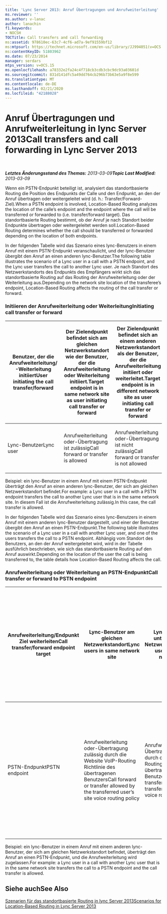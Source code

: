 ```yaml
---
title: 'Lync Server 2013: Anruf Übertragungen und Anrufweiterleitung'
ms.reviewer: ''
ms.author: v-lanac
author: lanachin
f1.keywords:
- NOCSH
TOCTitle: Call transfers and call forwarding
ms:assetid: 978610ec-63c7-4cf6-ad7a-9ef91559bf12
ms:mtpsurl: https://technet.microsoft.com/en-us/library/JJ994051(v=OCS.15)
ms:contentKeyID: 51803962
ms.date: 07/23/2014
manager: serdars
mtps_version: v=OCS.15
ms.openlocfilehash: a78332e2fa24c4f718cb3cdb3cbc9dc93a03601d
ms.sourcegitcommit: 831d141dfc5a49dd764cb296b73b63e5a9f8e599
ms.translationtype: MT
ms.contentlocale: de-DE
ms.lasthandoff: 02/21/2020
ms.locfileid: "42188028"
---
```

<div data-xmlns="http://www.w3.org/1999/xhtml">

<div class="topic" data-xmlns="http://www.w3.org/1999/xhtml" data-msxsl="urn:schemas-microsoft-com:xslt" data-cs="https://msdn.microsoft.com/">

<div data-asp="https://msdn2.microsoft.com/asp">

# <a name="call-transfers-and-call-forwarding-in-lync-server-2013"></a><span data-ttu-id="6d2eb-102">Anruf Übertragungen und Anrufweiterleitung in lync Server 2013</span><span class="sxs-lookup"><span data-stu-id="6d2eb-102">Call transfers and call forwarding in Lync Server 2013</span></span>

</div>

<div id="mainSection">

<div id="mainBody">

<span> </span>

<span data-ttu-id="6d2eb-103">_**Letztes Änderungsstand des Themas:** 2013-03-09_</span><span class="sxs-lookup"><span data-stu-id="6d2eb-103">_**Topic Last Modified:** 2013-03-09_</span></span>

<span data-ttu-id="6d2eb-104">Wenn ein PSTN-Endpunkt beteiligt ist, analysiert das standortbasierte Routing die Position des Endpunkts der Calle und den Endpunkt, an den der Anruf übertragen oder weitergeleitet wird (d. h.: Transfer/Forward-Ziel).</span><span class="sxs-lookup"><span data-stu-id="6d2eb-104">When a PSTN endpoint is involved, Location-Based Routing analyzes the location of the calle’s endpoint and the endpoint where the call will be transferred or forwarded to (i.e. transfer/forward target).</span></span> <span data-ttu-id="6d2eb-105">Das standortbasierte Routing bestimmt, ob der Anruf je nach Standort beider Endpunkte übertragen oder weitergeleitet werden soll.</span><span class="sxs-lookup"><span data-stu-id="6d2eb-105">Location-Based Routing determines whether the call should be transferred or forwarded depending on the location of both endpoints.</span></span>

<span data-ttu-id="6d2eb-106">In der folgenden Tabelle wird das Szenario eines lync-Benutzers in einem Anruf mit einem PSTN-Endpunkt veranschaulicht, und der lync-Benutzer übergibt den Anruf an einen anderen lync-Benutzer.</span><span class="sxs-lookup"><span data-stu-id="6d2eb-106">The following table illustrates the scenario of a Lync user in a call with a PSTN endpoint, and the Lync user transfers the call to another Lync user.</span></span> <span data-ttu-id="6d2eb-107">Je nach Standort des Netzwerkstandorts des Endpunkts des Empfängers wirkt sich das standortbasierte Routing auf das Routing der Anrufweiterleitung oder der Weiterleitung aus.</span><span class="sxs-lookup"><span data-stu-id="6d2eb-107">Depending on the network site location of the transferee’s endpoint, Location-Based Routing affects the routing of the call transfer or forward.</span></span>

### <a name="initiating-call-transfer-or-forward"></a><span data-ttu-id="6d2eb-108">Initiieren der Anrufweiterleitung oder Weiterleitung</span><span class="sxs-lookup"><span data-stu-id="6d2eb-108">Initiating call transfer or forward</span></span>

<table>
<colgroup>
<col style="width: 25%" />
<col style="width: 25%" />
<col style="width: 25%" />
<col style="width: 25%" />
</colgroup>
<thead>
<tr class="header">
<th><span data-ttu-id="6d2eb-109">Benutzer, der die Anrufweiterleitung/-Weiterleitung initiiert</span><span class="sxs-lookup"><span data-stu-id="6d2eb-109">User initiating the call transfer/forward</span></span></th>
<th><span data-ttu-id="6d2eb-110">Der Zielendpunkt befindet sich am gleichen Netzwerkstandort wie der Benutzer, der die Anrufweiterleitung oder Weiterleitung initiiert.</span><span class="sxs-lookup"><span data-stu-id="6d2eb-110">Target endpoint is in same network site as user initiating call transfer or forward</span></span></th>
<th><span data-ttu-id="6d2eb-111">Der Zielendpunkt befindet sich an einem anderen Netzwerkstandort als der Benutzer, der die Anrufweiterleitung initiiert oder weiterleitet.</span><span class="sxs-lookup"><span data-stu-id="6d2eb-111">Target endpoint is in different network site as user initiating call transfer or forward</span></span></th>
<th><span data-ttu-id="6d2eb-112">Der Zielendpunkt ist im unbekannten Netzwerkstandort oder Netzwerkstandort nicht für standortbasiertes Routing aktiviert</span><span class="sxs-lookup"><span data-stu-id="6d2eb-112">Target endpoint is in unknown network site or network site not enabled for Location-Based Routing</span></span></th>
</tr>
</thead>
<tbody>
<tr class="odd">
<td><p><span data-ttu-id="6d2eb-113">Lync-Benutzer</span><span class="sxs-lookup"><span data-stu-id="6d2eb-113">Lync user</span></span></p></td>
<td><p><span data-ttu-id="6d2eb-114">Anrufweiterleitung oder-Übertragung ist zulässig</span><span class="sxs-lookup"><span data-stu-id="6d2eb-114">Call forward or transfer is allowed</span></span></p></td>
<td><p><span data-ttu-id="6d2eb-115">Anrufweiterleitung oder-Übertragung ist nicht zulässig</span><span class="sxs-lookup"><span data-stu-id="6d2eb-115">Call forward or transfer is not allowed</span></span></p></td>
<td><p><span data-ttu-id="6d2eb-116">Anrufweiterleitung oder-Übertragung ist nicht zulässig</span><span class="sxs-lookup"><span data-stu-id="6d2eb-116">Call forward or transfer is not allowed</span></span></p></td>
</tr>
</tbody>
</table>

  

<span data-ttu-id="6d2eb-117">Beispiel: ein lync-Benutzer in einem Anruf mit einem PSTN-Endpunkt überträgt den Anruf an einen anderen lync-Benutzer, der sich am gleichen Netzwerkstandort befindet.</span><span class="sxs-lookup"><span data-stu-id="6d2eb-117">For example: a Lync user in a call with a PSTN endpoint transfers the call to another Lync user that is in the same network site.</span></span> <span data-ttu-id="6d2eb-118">In diesem Fall ist die Anrufweiterleitung zulässig.</span><span class="sxs-lookup"><span data-stu-id="6d2eb-118">In this case, the call transfer is allowed.</span></span>

<span data-ttu-id="6d2eb-119">In der folgenden Tabelle wird das Szenario eines lync-Benutzers in einem Anruf mit einem anderen lync-Benutzer dargestellt, und einer der Benutzer übergibt den Anruf an einen PSTN-Endpunkt.</span><span class="sxs-lookup"><span data-stu-id="6d2eb-119">The following table illustrates the scenario of a Lync user in a call with another Lync user, and one of the users transfers the call to a PSTN endpoint.</span></span> <span data-ttu-id="6d2eb-120">Abhängig vom Standort des Benutzers, an den der Anruf weitergeleitet wird, wird in der Tabelle ausführlich beschrieben, wie sich das standortbasierte Routing auf den Anruf auswirkt.</span><span class="sxs-lookup"><span data-stu-id="6d2eb-120">Depending on the location of the user the call is being transferred to, the table details how Location-Based Routing affects the call.</span></span>

### <a name="call-transfer-or-forward-to-pstn-endpoint"></a><span data-ttu-id="6d2eb-121">Anrufweiterleitung oder Weiterleitung an PSTN-Endpunkt</span><span class="sxs-lookup"><span data-stu-id="6d2eb-121">Call transfer or forward to PSTN endpoint</span></span>

<table>
<colgroup>
<col style="width: 25%" />
<col style="width: 25%" />
<col style="width: 25%" />
<col style="width: 25%" />
</colgroup>
<thead>
<tr class="header">
<th><span data-ttu-id="6d2eb-122">Anrufweiterleitung/Endpunkt Ziel weiterleiten</span><span class="sxs-lookup"><span data-stu-id="6d2eb-122">Call transfer/forward endpoint target</span></span></th>
<th><span data-ttu-id="6d2eb-123">Lync-Benutzer am gleichen Netzwerkstandort</span><span class="sxs-lookup"><span data-stu-id="6d2eb-123">Lync users in same network site</span></span></th>
<th><span data-ttu-id="6d2eb-124">Lync-Benutzer an unterschiedlichen Netzwerkstandorten</span><span class="sxs-lookup"><span data-stu-id="6d2eb-124">Lync users in different network sites</span></span></th>
<th><span data-ttu-id="6d2eb-125">Ein oder beide lync-Benutzer an einem unbekannten Netzwerkstandort oder Netzwerkstandort sind für standortbasiertes Routing nicht aktiviert</span><span class="sxs-lookup"><span data-stu-id="6d2eb-125">One or both Lync users in unknown network site or network site not enabled for Location-Based Routing</span></span></th>
</tr>
</thead>
<tbody>
<tr class="odd">
<td><p><span data-ttu-id="6d2eb-126">PSTN-Endpunkt</span><span class="sxs-lookup"><span data-stu-id="6d2eb-126">PSTN endpoint</span></span></p></td>
<td><p><span data-ttu-id="6d2eb-127">Anrufweiterleitung oder-Übertragung zulässig durch die Website VoIP-Routing Richtlinie des übertragenen Benutzers</span><span class="sxs-lookup"><span data-stu-id="6d2eb-127">Call forward or transfer allowed by the transferred user’s site voice routing policy</span></span></p></td>
<td><p><span data-ttu-id="6d2eb-128">Anrufweiterleitung oder-Übertragung zulässig durch die Website VoIP-Routing Richtlinie des übertragenen Benutzers</span><span class="sxs-lookup"><span data-stu-id="6d2eb-128">Call forward or transfer allowed by the transferred user’s site voice routing policy</span></span></p></td>
<td><p><span data-ttu-id="6d2eb-129">Anrufweiterleitung oder Übertragung, die von der VoIP-Richtlinie des übertragenen Benutzers zugelassen wird, nur über Trunks, die für standortbasiertes Routing nicht aktiviert sind</span><span class="sxs-lookup"><span data-stu-id="6d2eb-129">Call forward or transfer allowed by the transferred user’s voice policy only through trunks not enabled for Location-Based Routing</span></span></p></td>
</tr>
</tbody>
</table>

  
<span data-ttu-id="6d2eb-130">Beispiel: ein lync-Benutzer in einem Anruf mit einem anderen lync-Benutzer, der sich am gleichen Netzwerkstandort befindet, überträgt den Anruf an einen PSTN-Endpunkt, und die Anrufweiterleitung wird zugelassen.</span><span class="sxs-lookup"><span data-stu-id="6d2eb-130">For example: a Lync user in a call with another Lync user that is in the same network site transfers the call to a PSTN endpoint and the call transfer is allowed.</span></span>

<div>

## <a name="see-also"></a><span data-ttu-id="6d2eb-131">Siehe auch</span><span class="sxs-lookup"><span data-stu-id="6d2eb-131">See Also</span></span>


[<span data-ttu-id="6d2eb-132">Szenarien für das standortbasierte Routing in lync Server 2013</span><span class="sxs-lookup"><span data-stu-id="6d2eb-132">Scenarios for Location-Based Routing in Lync Server 2013</span></span>](lync-server-2013-scenarios-for-location-based-routing.md)  
  

</div>

</div>

<span> </span>

</div>

</div>

</div>

